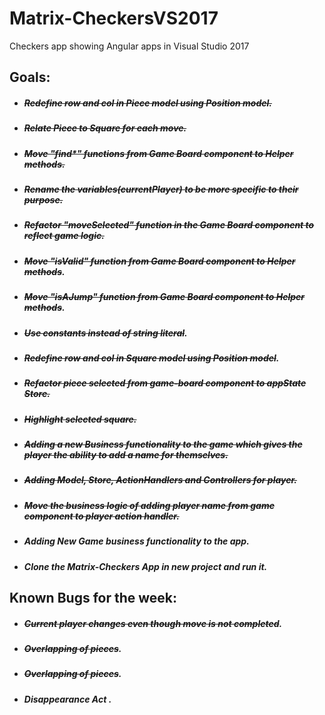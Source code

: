 # Matrix-CheckersVS2017
Checkers app showing Angular apps in Visual Studio 2017
 ## Goals:

 * ##### ~~Redefine row and col in Piece model using Position model.~~

 * ##### ~~Relate Piece to Square for each move.~~

* #####  ~~Move "find*" functions from Game Board component to Helper methods.~~

* #####  ~~Rename the variables(currentPlayer) to be more specific to their purpose.~~

* #####  ~~Refactor  "moveSelected" function in the Game Board component to reflect game logic.~~

* #####  ~~Move "isValid" function from Game Board component to Helper methods~~.

* #####  ~~Move "isAJump" function from Game Board component to Helper methods~~.

* #####  ~~Use constants instead of string literal~~.

* #####  ~~Redefine row and col in Square model using Position model~~.

 * #####  ~~Refactor piece selected from game-board component to appState Store.~~

 * #####  ~~Highlight selected square.~~

 * #####  ~~Adding a new Business functionality to the game which gives the player the ability to add a name for themselves.~~

 * #####  ~~Adding Model, Store, ActionHandlers and Controllers for player.~~

 * #####  ~~Move the business logic of adding player name from game component to player action handler.~~

 * #####  Adding New Game business functionality to the app.

 * #####  Clone the Matrix-Checkers App in new project and run it.

 ## Known Bugs for the week:

 * ##### ~~Current player changes even though move is not completed~~.

 * ##### ~~Overlapping of pieces~~.

 * ##### ~~Overlapping of pieces~~.

 * ##### Disappearance Act .




	 
 
 

